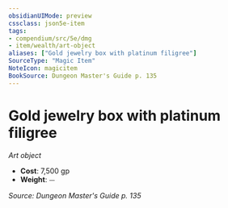 ```yaml
---
obsidianUIMode: preview
cssclass: json5e-item
tags:
- compendium/src/5e/dmg
- item/wealth/art-object
aliases: ["Gold jewelry box with platinum filigree"]
SourceType: "Magic Item"
NoteIcon: magicitem
BookSource: Dungeon Master's Guide p. 135
---
```

# Gold jewelry box with platinum filigree
*Art object*  

- **Cost**: 7,500 gp
- **Weight**: ⏤

*Source: Dungeon Master's Guide p. 135*